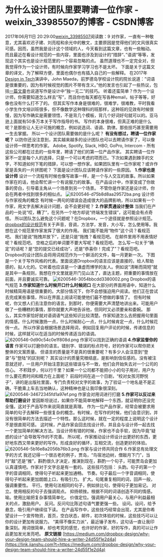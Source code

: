 # 为什么设计团队里要聘请一位作家 - weixin_33985507的博客 - CSDN博客
2017年06月11日 20:29:00[weixin_33985507](https://me.csdn.net/weixin_33985507)阅读数：9
对作家，一直有一种敬意，尤其喜欢迟子建、刘亮程和余光中的散文，主要原因是觉得他们的文风很真实可感。因而，虽然我是设计这个领域的人，今天看到这篇文章，也有一些触动。
而且最近在看设计规范的一些内容，里面也涉及到设计的”措辞“、”语调“等等，发现这个其实也是设计规范里的一个容易忽略的点。
虽然道理也不一定完全对，但我觉得作为一个设计师，有时候向作家学习学习也不是太坏。
下面是关于这篇文章的译文，为了解释方便，里面也偶尔也有插入自己的一些解释。
在2017年 [Design in Tech](https://link.jianshu.com?t=https://vimeo.com/208035080)演讲中，John Maeda，前罗德岛学校设计院的院长说道：”词语是很重要的，因为有时候视觉的图片不带有含义。”他的发言也引起了一些热议，包括[一篇文章](https://link.jianshu.com?t=https://www.fastcodesign.com/3068938/forget-coding-writing-is-the-new-unicorn-skill)也说道写作是设计中“独一无二”的技巧。
听着还蛮简单？作为一个设计师，你需要知道怎么样去“写”，而且你也每天都在写各种email，帖子等等，好像也没有什么打不了的。
但其实写作本身是很难的，很难学，很难教，平时我看小学生作文培训班很多，但不像数学这种理科的班那样，这种班的见效有时候很慢，因为写作确实是需要领悟，不是背几个模板，背几个好词好句就可以的。亚马逊上面就有50多万本关于写作指导的书。
写作的本身很难，但真正难的是什么呢？是那些让人无计可施的概念，例如说选词、语调、韵律。那些技巧甚至需要用一生去掌握。
所以一个设计团队需要做的是什么呢？
**有没有想过，聘请一位作家呢？**
以防你还没注意到，其实越来越多的设计团队也可以去聘请作家了，可以像设计师一样思考的作家。
Adobe, Spotify, Slack, HBO, GoPro, Intercom - 所有这些公司都在过去的一些年里，聘请了他们的第一位产品作家。
其实聘请一位作家不一定是每个人的选择，只是一个可以考虑的项而已。下次如果遇到棘手的文字，不知道如何下笔的措辞，可以想一想作家。如果团队里有一位作家呢？或许作家是丢失的一片拼图呢？
下面是设计团队应该聘请作家的一些原因。
**1.作家也是设计师**
设计一个流程有时候也像写故事一样，是一个与人交互的故事。所以如果作家在的话，他会帮忙讲一个有说服力的故事。
在产品设计中，作家变成了你故事的旁白，引导着主角从一个场景到另一个场景。
不管你是作家还是设计师，你会在两者中找到很多的相似点。
![6200546-d75b8d8aa29572ba.png](https://upload-images.jianshu.io/upload_images/6200546-d75b8d8aa29572ba.png)
设计师与作家视角的概念
有时候一两句的错误会造成很大的品牌影响，所以如果有一个作家，用文字去解决设计问题，会不会更好呢？
**2.作家贯通设计整体**
当我们在产品的一处说“哎，糟了”，在另外一个地方却说“终端发生错误”，这可能会有点奇怪。
所以团队怎么避免这个问题呢？在Dropbox，一个途径就是参照设计规范。[dropbox的设计规范](https://link.jianshu.com?t=https://www.dropbox.com/branding#in-writing)有关于声音，音调，方法学，发音，大小写，怎么使用等。我想在这个规范里作家发挥了很大的作用。
我们能不能用“物件”这个词？看规范吧。
我们是说“拖拽并放下”，还是只是“拖拽？看规范吧。
在邮件里用不用表情好呢？看规范吧。
空格之后的单词要不要大写呢？看规范吧。
怎么写一句关于“确定”的话呢？是“您的提交已经成功”，还是“恭喜你！完成了”？看规范吧。
Dropbox的设计团队会将用词规范作为一个鲜活的文件，每一月更新一次。
下图是一个关于写作风格的代表。里面说道Dropbox的语言应该是直接的，给人帮助感的，拟人化的。它听着也应该是一个谦虚而博学的友人。例如说“清晰而简短”就是其中一条规则，我想在作文里就是开门见山法了，直达主题，把重要的事情放在前面，并且要诚实可靠。
![6200546-3054bbcdd3380002.png](https://upload-images.jianshu.io/upload_images/6200546-3054bbcdd3380002.png)
Dropbox的语气规范
**3.作家知道什么时候开口什么时候闭口**
在大部分的界面用语中，知道什么时候精简用语是很重要的。大部分情况下，你不会想强迫用户阅读。他们正在尝试去完成某些事情，所以在界面上阅读可能使他们最不想做的事情了。
但有时候呢，你又想人们去注意你的语言。到那时，你便需要大声清楚地讲出来。可能用户做了一些糟糕的事情，那你就要大声地告诉他，但同时又必须要亲和委婉。
那么，其实作家恰好就对语调语气这些知识比较清楚。作家知道怎么去把握用句里面的情感。什么时候激扬一点，什么时候耐心一点，什么时候肯定一点，什么时候花俏一点。
所以作家会根据场景选择用词，例如回复用户评论的时候，传递信息的时候，这样就可以在适当的时候传递适当的语调。
![6200546-0d90c54c0e1f808d.png](https://upload-images.jianshu.io/upload_images/6200546-0d90c54c0e1f808d.png)
作家可以找到正确的语调
**4.作家监督你的语言**
作家可以打磨你的语言。错别字、错误的标点符号，好的作家可以帮你把关整体的文案质量。
但语言的质量是不是真的很重要呢？有多少人会注意到“登录”与“登陆”的区别呢？
其实设计的质量究根结底，是影响到信任感的。没有被注意就还好，一旦用户开始注意到这些错误与不一致，他们会开始失去对一个公司的信心。 不积跬步，何以行千里？如果一个公司都不能把小小的句子用对，用户为什么要花费时间和精力在上面呢？
前段时间在追一个日剧，“校对女孩河野悦子”，讲的是出版社里面，专门负责校对文字的故事，为了验证一个地名是不是正确，干脆乘上车去当地确认，这种精神也是让我印象很深刻。
![6200546-34672345fd1a97ef.png](https://upload-images.jianshu.io/upload_images/6200546-34672345fd1a97ef.png)
作家会对用词进行打磨
**5.作家可以反过来帮助打磨设计**
爱因斯坦说过，如果你不能简单地解释一个东西，就证明你还没完全懂。这对于产品写作来说简直就是真理。
作为一位产品作家，经常会被要求用简单的句子去解释一些很复杂的概念。有时候，在写作的时候，他们会意识到，并没有很简单的方法去描述一个特性。那么这时候，就在一定的程度上说明这个设计不是很直观可感。
这时候，产品作家会回去找设计师，并且会与设计师一起去找一个更加简单的解决方法。当设计师有错的时候，作家也不会手软，因为毕竟“疑惑的设计”会导致写作的不完善。
所以呢，作家推动设计师设计出更好的东西，更好地东西又带来更好的写作。形成良好的循环，互相交流，创造更好的体验。
![6200546-5b16e8a2056b76b3.png](https://upload-images.jianshu.io/upload_images/6200546-5b16e8a2056b76b3.png)
作家与设计师共同合作
6.作家总有处理文字的方式
我还记得一个很古老的例子，贾岛，“鸟宿池边树，僧敲月下门”，当时“敲”还是“推”，斟酌很久才决定，推演到现在，斟酌一个句子，可能贾岛会更加认真谨慎吧。作家对于文字总是有一套的。
这些技巧包括：
头韵。句子的第一个字的音调相同，使得句子听起来更加通畅。
节奏。句子最后一个字音调相同，使得句子听起来更加朗朗上口，有吸引力。
扩大。句尾重复相同的词，回声一般，强调重要性。
平行。使用句法相同的句子，例如排比句，使得句子更加易记。
对立。使用相反的句子去强调观点。
抑扬顿挫。根据不同的词语创造不同的情感。
喻。使用比喻把复杂事情简单化。
价值定位。强调用户最关心，与用户利益最相关的点，激励用户。
反问。反问句比陈述句语气要更强一些。
设问。设问，给予悬念，吸引用户继续往下读。
在产品写作中，这些技巧经常会出现，尤其是你希望设计一个宣传物资，首页，空白状态，邮件，初次体验的时候，这些技巧可以让你的设计更加有说服力。
“美得不像实力派”，最近锤子发布，这句话一直让我印象深刻。用词很简单，却也考究的感觉，也许好的作家，好的写作，真的可以让作品更加发光发亮吧。
**原文链接**
[https://medium.com/dropbox-design/why-your-design-team-should-hire-a-writer-24d55f1e2d4a](https://link.jianshu.com?t=https://medium.com/dropbox-design/why-your-design-team-should-hire-a-writer-24d55f1e2d4a)
